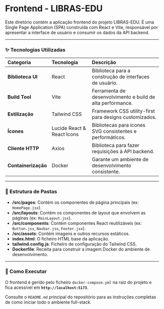 # Frontend - LIBRAS-EDU

Este diretório contém a aplicação frontend do projeto LIBRAS-EDU. É uma Single Page Application (SPA) construída com React e Vite, responsável por apresentar a interface de usuário e consumir os dados da API backend.

---

### ✨ Tecnologias Utilizadas

| Categoria | Tecnologia | Descrição |
| :--- | :--- | :--- |
| **Biblioteca UI**| React | Biblioteca para a construção de interfaces de usuário. |
| **Build Tool** | Vite | Ferramenta de desenvolvimento e build de alta performance. |
| **Estilização** | Tailwind CSS | Framework CSS utility-first para designs customizados. |
| **Ícones** | Lucide React & React Icons | Bibliotecas para ícones SVG consistentes e performáticos. |
| **Cliente HTTP**| Axios | Biblioteca para fazer requisições à API backend. |
| **Containerização**| Docker | Garante um ambiente de desenvolvimento consistente. |

---

### 📂 Estrutura de Pastas

- **/src/pages**: Contém os componentes de página principais (ex: `HomePage.jsx`).
- **/src/layouts**: Contém os componentes de layout que envolvem as páginas (ex: `MainLayout.jsx`).
- **/src/components**: Contém componentes React reutilizáveis (ex: `Button.jsx`, `Navbar.jsx`, `Footer.jsx`).
- **/src/assets**: Contém imagens e outros recursos estáticos.
- **index.html**: O ficheiro HTML base da aplicação.
- **tailwind.config.js**: Ficheiro de configuração do Tailwind CSS.
- **Dockerfile**: Receita para construir a imagem Docker do ambiente de desenvolvimento.

---

### 🚀 Como Executar

O frontend é gerido pelo ficheiro `docker-compose.yml` na raiz do projeto e fica acessível em **`http://localhost:5173`**.

Consulte o `README.md` principal do repositório para as instruções completas de como iniciar todo o ambiente full-stack.
